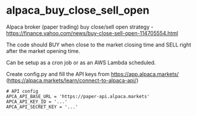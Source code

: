 # alpaca_buy_close_sell_open
Alpaca broker (paper trading) buy close/sell open strategy - https://finance.yahoo.com/news/buy-close-sell-open-114705554.html

The code should BUY when close to the market closing time and SELL right after the market opening time.

Can be setup as a cron job or as an AWS Lambda scheduled.

Create config.py and fill the API keys from https://app.alpaca.markets/ (https://alpaca.markets/learn/connect-to-alpaca-api/)
```angular2html
# API config
APCA_API_BASE_URL = 'https://paper-api.alpaca.markets'
APCA_API_KEY_ID = '...'
APCA_API_SECRET_KEY = '...'
```
